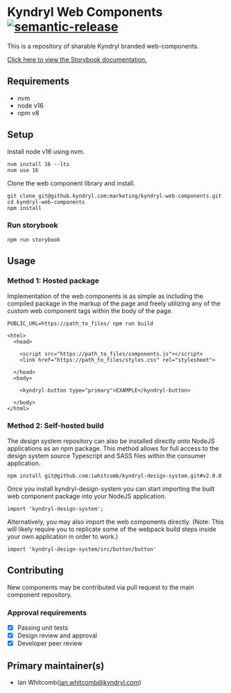 # Kyndryl Web Components [![semantic-release](https://img.shields.io/badge/%20%20%F0%9F%93%A6%F0%9F%9A%80-semantic--release-e10079.svg)](https://github.com/semantic-release/semantic-release)

This is a repository of sharable Kyndryl branded web-components.

[Click here to view the Storybook documentation.](https://pages.github.kyndryl.net/marketing/kyndryl-web-components/)

## Requirements

- nvm
- node v16
- npm v8

## Setup

Install node v16 using nvm.

```
nvm install 16 --lts
nvm use 16
```

Clone the web component library and install.

```
git clone git@github.kyndryl.com:marketing/kyndryl-web-components.git
cd kyndryl-web-components
npm install
```

### Run storybook

```
npm run storybook
```

## Usage

### Method 1: Hosted package

Implementation of the web components is as simple as including the compiled package in the markup of the page and freely utilizing any of the custom web component tags within the body of the page.

```
PUBLIC_URL=https://path_to_files/ npm run build
```

```
<html>
  <head>

    <script src="https://path_to_files/components.js"></script>
    <link href="https://path_to_files/styles.css" rel="stylesheet">

  </head>
  <body>
  
    <kyndryl-button type="primary">EXAMPLE</kyndryl-button>
    
  </body>
</html>
```

### Method 2: Self-hosted build

The design system repository can also be installed directly onto NodeJS applications as an npm package. This method allows for full access to the design system source Typescript and SASS files within the consumer application.

```
npm install git@github.com:iwhitcomb/kyndryl-design-system.git#v2.0.0
```

Once you install kyndryl-design-system you can start importing the built web component package into your NodeJS application.

```
import 'kyndryl-design-system';
```

Alternatively, you may also import the web components directly. (Note: This will likely require you to replicate some of the webpack build steps inside your own application in order to work.)

```
import 'kyndryl-design-system/src/button/button'
```


## Contributing

New components may be contributed via pull request to the main component repository.

### Approval requirements

- [x] Passing unit tests
- [x] Design review and approval
- [x] Developer peer review

## Primary maintainer(s)

- Ian Whitcomb(ian.whitcomb@kyndryl.com)
